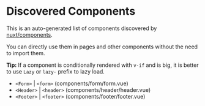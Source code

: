 # Discovered Components

This is an auto-generated list of components discovered by [nuxt/components](https://github.com/nuxt/components).

You can directly use them in pages and other components without the need to import them.

**Tip:** If a component is conditionally rendered with `v-if` and is big, it is better to use `Lazy` or `lazy-` prefix to lazy load.

- `<Form>` | `<form>` (components/form/form.vue)
- `<Header>` | `<header>` (components/header/header.vue)
- `<Footer>` | `<footer>` (components/footer/footer.vue)
